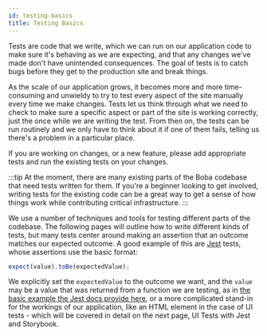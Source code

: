 ```yaml
---
id: testing-basics
title: Testing Basics
---
```


Tests are code that we write, which we can run on our application code to make sure it's behaving as we are expecting, and that any changes we've made don't have unintended consequences. The goal of tests is to catch bugs before they get to the production site and break things.

As the scale of our application grows, it becomes more and more time-consuming and unwieldy to try to test every aspect of the site manually every time we make changes. Tests let us think through what we need to check to make sure a specific aspect or part of the site is working correctly, just the once while we are writing the test. From then on, the tests can be run routinely and we only have to think about it if one of them fails, telling us there's a problem in a particular place.

If you are working on changes, or a new feature, please add appropriate tests and run the existing tests on your changes.

:::tip
At the moment, there are many existing parts of the Boba codebase that need tests written for them. If you're a beginner looking to get involved, writing tests for the existing code can be a great way to get a sense of how things work while contributing critical infrastructure.
:::

We use a number of techniques and tools for testing different parts of the codebase. The following pages will outline how to write different kinds of tests, but many tests center around making an assertion that an outcome matches our expected outcome. A good example of this are [Jest](https://jestjs.io) tests, whose assertions use the basic format:

```typescript
expect(value).toBe(expectedValue);
```

We explicitly set the `expectedValue` to the outcome we want, and the `value` may be a value that was returned from a function we are testing, as in [the basic example the Jest docs provide here](https://jestjs.io/docs/getting-started), or a more complicated stand-in for the workings of our application, like an HTML element in the case of UI tests - which will be covered in detail on the next page, UI Tests with Jest and Storybook.
